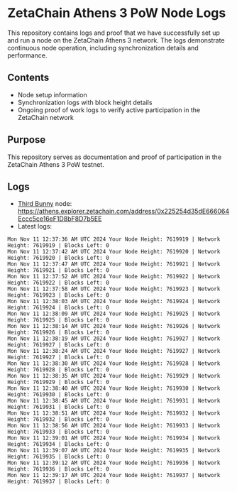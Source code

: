 # ZetaChain Athens 3 PoW Node Logs
This repository contains logs and proof that we have successfully set up and run a node on the ZetaChain Athens 3 network. The logs demonstrate continuous node operation, including synchronization details and performance.

## Contents
- Node setup information
- Synchronization logs with block height details
- Ongoing proof of work logs to verify active participation in the ZetaChain network

## Purpose
This repository serves as documentation and proof of participation in the ZetaChain Athens 3 PoW testnet.

## Logs

- [Third Bunny](https://thirdbunny.xyz/) node: https://athens.explorer.zetachain.com/address/0x225254d35dE666064Eccc5ce16eF1D8bF8D7b5EE
- Latest logs:
```
Mon Nov 11 12:37:36 AM UTC 2024 Your Node Height: 7619919 | Network Height: 7619919 | Blocks Left: 0
Mon Nov 11 12:37:42 AM UTC 2024 Your Node Height: 7619920 | Network Height: 7619920 | Blocks Left: 0
Mon Nov 11 12:37:47 AM UTC 2024 Your Node Height: 7619921 | Network Height: 7619921 | Blocks Left: 0
Mon Nov 11 12:37:52 AM UTC 2024 Your Node Height: 7619922 | Network Height: 7619922 | Blocks Left: 0
Mon Nov 11 12:37:58 AM UTC 2024 Your Node Height: 7619923 | Network Height: 7619923 | Blocks Left: 0
Mon Nov 11 12:38:03 AM UTC 2024 Your Node Height: 7619924 | Network Height: 7619924 | Blocks Left: 0
Mon Nov 11 12:38:09 AM UTC 2024 Your Node Height: 7619925 | Network Height: 7619925 | Blocks Left: 0
Mon Nov 11 12:38:14 AM UTC 2024 Your Node Height: 7619926 | Network Height: 7619926 | Blocks Left: 0
Mon Nov 11 12:38:19 AM UTC 2024 Your Node Height: 7619927 | Network Height: 7619927 | Blocks Left: 0
Mon Nov 11 12:38:24 AM UTC 2024 Your Node Height: 7619927 | Network Height: 7619927 | Blocks Left: 0
Mon Nov 11 12:38:30 AM UTC 2024 Your Node Height: 7619928 | Network Height: 7619928 | Blocks Left: 0
Mon Nov 11 12:38:35 AM UTC 2024 Your Node Height: 7619929 | Network Height: 7619929 | Blocks Left: 0
Mon Nov 11 12:38:40 AM UTC 2024 Your Node Height: 7619930 | Network Height: 7619930 | Blocks Left: 0
Mon Nov 11 12:38:45 AM UTC 2024 Your Node Height: 7619931 | Network Height: 7619931 | Blocks Left: 0
Mon Nov 11 12:38:51 AM UTC 2024 Your Node Height: 7619932 | Network Height: 7619932 | Blocks Left: 0
Mon Nov 11 12:38:56 AM UTC 2024 Your Node Height: 7619933 | Network Height: 7619933 | Blocks Left: 0
Mon Nov 11 12:39:01 AM UTC 2024 Your Node Height: 7619934 | Network Height: 7619934 | Blocks Left: 0
Mon Nov 11 12:39:07 AM UTC 2024 Your Node Height: 7619935 | Network Height: 7619935 | Blocks Left: 0
Mon Nov 11 12:39:12 AM UTC 2024 Your Node Height: 7619936 | Network Height: 7619936 | Blocks Left: 0
Mon Nov 11 12:39:17 AM UTC 2024 Your Node Height: 7619937 | Network Height: 7619937 | Blocks Left: 0
```

